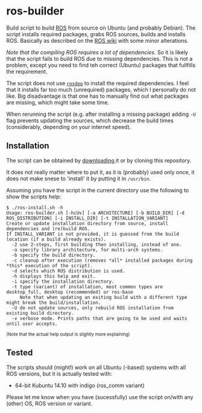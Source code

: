 # ros-builder

Build script to build [ROS](http://www.ros.org/) from source on Ubuntu (and probably Debian).
The script installs required packages, grabs ROS sources, builds and installs ROS.
Basically as described on the [ROS wiki](http://wiki.ros.org/indigo/Installation/Source) with some minor alterations.

*Note that the compiling ROS requires a lot of dependencies.* So it is likely that the script fails to build ROS due to missing dependencies. This is not a problem, except you need to find teh correct (Ubuntu) packages that fullfills the requirement.

The script does not use [`rosdep`](http://wiki.ros.org/rosdep) to install the required dependencies.
I feel that it installs far too much (unrequired) packages, which I personally do not like.
Big disadvantage is that one has to manually find out what packages are missing, which might take some time.

When rerunning the script (e.g. after installing a missing package) adding `-U` flag prevents updating the sources, which decrease the build times (considerably, depending on your internet speed).

## Installation

The script can be obtained by [downloading ](https://raw.githubusercontent.com/veger/ros-builder/master/ros-builder.sh) it or by cloning this repository.

It does not really matter where to put it, as it is (probably) used only once, it does not make snese to 'install' it by putting it in `/usr/bin`.

Assuming you have the script in the current directory use the following to show the scripts help:

```
$ ./ros-install.sh -h
Usage: ros-builder.sh [-hcUv] [-a ARCHITECTURE] [-b BUILD_DIR] [-d ROS_DISTRIBUTION] [-i INSTALL_DIR] [-t INSTALLATION_VARIANT]
Create or update installation directory from source, install dependencies and (re)build ROS.
If INSTALL_VARIANT is not provided, it is guessed from the build location (if a build already exists).
  -2 use 2-steps, first building then installing, instead of one.
  -a specify library architecture, for multi-arch systems.
  -b specify the build directory.
  -c cleanup after execution (removes *all* installed packages during *this* execution of the script).
  -d selects which ROS distribution is used.
  -h displays this help and exit.
  -i specify the installation directory.
  -t type (variant) of installation, most common types are desktop_full, desktop (recommended) or ros-base
     Note that when updating an exiting build with a different type might break the build/installation.
  -U do not update sources, only rebuild ROS installation from existing build directory.
  -v verbose mode. Prints paths that are going to be used and waits until user accepts.
```
<sup>(Note that the actual help output is slightly more explaining)</sup>

## Tested

The scripts should (might!) work on all Ubuntu (-based) systems with all ROS versions, but it is actually tested with:
 * 64-bit Kubuntu 14.10 with indigo (ros_comm variant)

 Please let me know when you have (sucessfully) use the script on/with any (other) OS, ROS version or variant.
